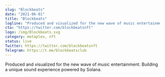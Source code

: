 ```yaml
---
slug: "Blockbeats"
date: "2021-06-01"
title: "Blockbeats"
logline: "Produced and visualized for the new wave of music entertainment."
cta: "https://twitter.com/blockbeatsnft"
logo: /img/Blockbeats.svg
category: metaplex, nft
status: live
Twitter: https://twitter.com/blockbeatsnft
Telegram: https://t.me/blockbeatsclub
---
```

Produced and visualized for the new wave of music entertainment. Building a unique sound experience powered by Solana.